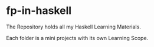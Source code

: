 # fp-in-haskell

The Repository holds all my Haskell Learning Materials.

Each folder is a mini projects with its own Learning Scope.